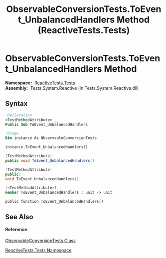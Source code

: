 ﻿---
title: ObservableConversionTests.ToEvent_UnbalancedHandlers Method  (ReactiveTests.Tests)
TOCTitle: ToEvent_UnbalancedHandlers Method
ms:assetid: M:ReactiveTests.Tests.ObservableConversionTests.ToEvent_UnbalancedHandlers
ms:mtpsurl: https://msdn.microsoft.com/en-us/library/reactivetests.tests.observableconversiontests.toevent_unbalancedhandlers(v=VS.103)
ms:contentKeyID: 36618894
ms.date: 06/28/2011
mtps_version: v=VS.103
f1_keywords:
- ReactiveTests.Tests.ObservableConversionTests.ToEvent_UnbalancedHandlers
dev_langs:
- CSharp
- JScript
- VB
- FSharp
- c++
---

# ObservableConversionTests.ToEvent\_UnbalancedHandlers Method

**Namespace:**  [ReactiveTests.Tests](hh289046\(v=vs.103\).md)  
**Assembly:**  Tests.System.Reactive (in Tests.System.Reactive.dll)

## Syntax

``` vb
'Declaration
<TestMethodAttribute> _
Public Sub ToEvent_UnbalancedHandlers
```

``` vb
'Usage
Dim instance As ObservableConversionTests

instance.ToEvent_UnbalancedHandlers()
```

``` csharp
[TestMethodAttribute]
public void ToEvent_UnbalancedHandlers()
```

``` c++
[TestMethodAttribute]
public:
void ToEvent_UnbalancedHandlers()
```

``` fsharp
[<TestMethodAttribute>]
member ToEvent_UnbalancedHandlers : unit -> unit 
```

``` jscript
public function ToEvent_UnbalancedHandlers()
```

## See Also

#### Reference

[ObservableConversionTests Class](hh315021\(v=vs.103\).md)

[ReactiveTests.Tests Namespace](hh289046\(v=vs.103\).md)

